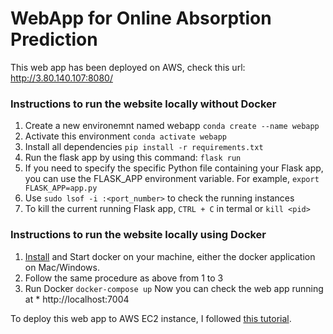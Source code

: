 # WebApp for Online Absorption Prediction 

This web app has been deployed on AWS, check this url: http://3.80.140.107:8080/

### Instructions to run the website locally without Docker
1. Create a new environemnt named webapp `conda create --name webapp`
2. Activate this environment `conda activate webapp`
3. Install all dependencies `pip install -r requirements.txt`
4. Run the flask app by using this command: `flask run`
5. If you need to specify the specific Python file containing your Flask app, you can use the FLASK_APP environment variable. For example, `export FLASK_APP=app.py`
6. Use `sudo lsof -i :<port_number>` to check the running instances
7. To kill the current running Flask app, `CTRL + C` in termal or `kill <pid>`

### Instructions to run the website locally using Docker
1. [Install](https://docs.docker.com/get-docker/) and Start docker on your machine, either the docker application on Mac/Windows.
2. Follow the same procedure as above from 1 to 3
3. Run Docker `docker-compose up`
Now you can check the web app running at * http://localhost:7004


To deploy this web app to AWS EC2 instance, I followed [this tutorial](https://www.twilio.com/blog/deploy-flask-python-app-aws).
